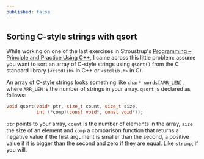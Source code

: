 ```yaml
---
published: false
---
```


## Sorting C-style strings with qsort

While working on one of the last exercises in Stroustrup's [Programming &ndash; Principle and Practice Using C++](http://www.stroustrup.com/Programming/PPP1.html), I came across this little problem: assume you want to sort an array of C-style strings using `qsort()` from the C standard library (`<cstdlib>` in C++ or `<stdlib.h>` in C).

<!---more--->

An array of C-style strings looks something like `char* words[ARR_LEN]`, where `ARR_LEN` is the number of strings in your array. `qsort` is declared as follows:

```C
void qsort(void* ptr, size_t count, size_t size,
           int (*comp)(const void*, const void*));
```

`ptr` points to your array, `count` is the number of elements in the array, `size` the size of an element and `comp` a comparison function that returns a negative value if the first argument is smaller than the second, a positive value if it is bigger than the second and zero if they are equal. Like `strcmp`, if you will.